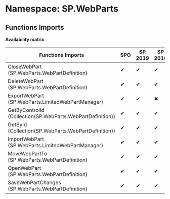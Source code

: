 # Namespace: SP.WebParts

## Functions Imports

**Availability matrix**

Functions Imports | SPO | SP 2019 | SP 2016 | SP 2013
----------|-----|---------|---------|--------
CloseWebPart (SP.WebParts.WebPartDefinition) | ✔ | ✔ | ✔ | ✔
DeleteWebPart (SP.WebParts.WebPartDefinition) | ✔ | ✔ | ✔ | ✔
ExportWebPart (SP.WebParts.LimitedWebPartManager) | ✔ | ✔ | ✖ | ✖
GetByControlId (Collection(SP.WebParts.WebPartDefinition)) | ✔ | ✔ | ✔ | ✔
GetById (Collection(SP.WebParts.WebPartDefinition)) | ✔ | ✔ | ✔ | ✔
ImportWebPart (SP.WebParts.LimitedWebPartManager) | ✔ | ✔ | ✔ | ✔
MoveWebPartTo (SP.WebParts.WebPartDefinition) | ✔ | ✔ | ✔ | ✔
OpenWebPart (SP.WebParts.WebPartDefinition) | ✔ | ✔ | ✔ | ✔
SaveWebPartChanges (SP.WebParts.WebPartDefinition) | ✔ | ✔ | ✔ | ✔
